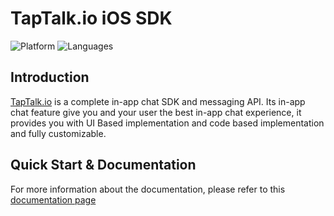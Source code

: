 # TapTalk.io iOS SDK
![Platform](https://img.shields.io/badge/platform-iOS-orange.svg)
![Languages](https://img.shields.io/badge/language-Objective--C-orange.svg)

## Introduction
[TapTalk.io](https://taptalk.io) is a complete in-app chat SDK and messaging API. Its in-app chat feature give you and your user the best in-app chat experience, it provides you with UI Based implementation and code based implementation and fully customizable.

## Quick Start & Documentation
For more information about the documentation, please refer to this [documentation page](https://developer.taptalk.io/docs)